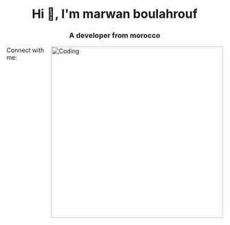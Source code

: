 <h1 align="center">Hi 👋, I'm marwan boulahrouf</h1>
<h3 align="center">A developer from morocco</h3>
<img align="right" alt="Coding" width="400" src=element.style {
    background-image: url("https://cdn.intra.42.fr/coalition/cover/73/BiosBG.jpg");
}
<h3 align="left">Connect with me:</h3>
<p align="left">
</p>
